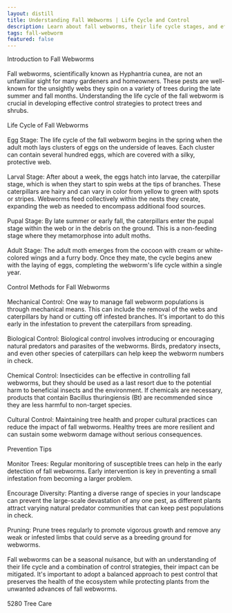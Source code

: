 ```yaml
---
layout: distill
title: Understanding Fall Webworms | Life Cycle and Control
description: Learn about fall webworms, their life cycle stages, and effective methods for managing these leaf-eating pests.
tags: fall-webworm
featured: false
---
```


Introduction to Fall Webworms<br /><br />Fall webworms, scientifically known as Hyphantria cunea, are not an unfamiliar sight for many gardeners and homeowners. These pests are well-known for the unsightly webs they spin on a variety of trees during the late summer and fall months. Understanding the life cycle of the fall webworm is crucial in developing effective control strategies to protect trees and shrubs.<br /><br />Life Cycle of Fall Webworms<br /><br />Egg Stage: The life cycle of the fall webworm begins in the spring when the adult moth lays clusters of eggs on the underside of leaves. Each cluster can contain several hundred eggs, which are covered with a silky, protective web.<br /><br />Larval Stage: After about a week, the eggs hatch into larvae, the caterpillar stage, which is when they start to spin webs at the tips of branches. These caterpillars are hairy and can vary in color from yellow to green with spots or stripes. Webworms feed collectively within the nests they create, expanding the web as needed to encompass additional food sources.<br /><br />Pupal Stage: By late summer or early fall, the caterpillars enter the pupal stage within the web or in the debris on the ground. This is a non-feeding stage where they metamorphose into adult moths.<br /><br />Adult Stage: The adult moth emerges from the cocoon with cream or white-colored wings and a furry body. Once they mate, the cycle begins anew with the laying of eggs, completing the webworm's life cycle within a single year.<br /><br />Control Methods for Fall Webworms<br /><br />Mechanical Control: One way to manage fall webworm populations is through mechanical means. This can include the removal of the webs and caterpillars by hand or cutting off infested branches. It's important to do this early in the infestation to prevent the caterpillars from spreading.<br /><br />Biological Control: Biological control involves introducing or encouraging natural predators and parasites of the webworms. Birds, predatory insects, and even other species of caterpillars can help keep the webworm numbers in check.<br /><br />Chemical Control: Insecticides can be effective in controlling fall webworms, but they should be used as a last resort due to the potential harm to beneficial insects and the environment. If chemicals are necessary, products that contain Bacillus thuringiensis (Bt) are recommended since they are less harmful to non-target species.<br /><br />Cultural Control: Maintaining tree health and proper cultural practices can reduce the impact of fall webworms. Healthy trees are more resilient and can sustain some webworm damage without serious consequences.<br /><br />Prevention Tips<br /><br />Monitor Trees: Regular monitoring of susceptible trees can help in the early detection of fall webworms. Early intervention is key in preventing a small infestation from becoming a larger problem.<br /><br />Encourage Diversity: Planting a diverse range of species in your landscape can prevent the large-scale devastation of any one pest, as different plants attract varying natural predator communities that can keep pest populations in check.<br /><br />Pruning: Prune trees regularly to promote vigorous growth and remove any weak or infested limbs that could serve as a breeding ground for webworms.<br /><br />Fall webworms can be a seasonal nuisance, but with an understanding of their life cycle and a combination of control strategies, their impact can be mitigated. It's important to adopt a balanced approach to pest control that preserves the health of the ecosystem while protecting plants from the unwanted advances of fall webworms.<br /><br />5280 Tree Care
